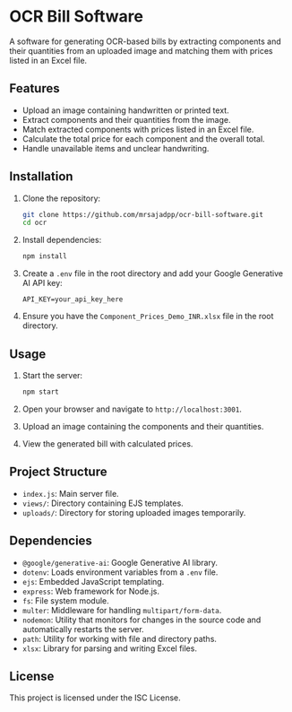 # OCR Bill Software

A software for generating OCR-based bills by extracting components and their quantities from an uploaded image and matching them with prices listed in an Excel file.

## Features

- Upload an image containing handwritten or printed text.
- Extract components and their quantities from the image.
- Match extracted components with prices listed in an Excel file.
- Calculate the total price for each component and the overall total.
- Handle unavailable items and unclear handwriting.

## Installation

1. Clone the repository:
    ```sh
    git clone https://github.com/mrsajadpp/ocr-bill-software.git
    cd ocr
    ```

2. Install dependencies:
    ```sh
    npm install
    ```

3. Create a `.env` file in the root directory and add your Google Generative AI API key:
    ```env
    API_KEY=your_api_key_here
    ```

4. Ensure you have the `Component_Prices_Demo_INR.xlsx` file in the root directory.

## Usage

1. Start the server:
    ```sh
    npm start
    ```

2. Open your browser and navigate to `http://localhost:3001`.

3. Upload an image containing the components and their quantities.

4. View the generated bill with calculated prices.

## Project Structure

- `index.js`: Main server file.
- `views/`: Directory containing EJS templates.
- `uploads/`: Directory for storing uploaded images temporarily.

## Dependencies

- `@google/generative-ai`: Google Generative AI library.
- `dotenv`: Loads environment variables from a `.env` file.
- `ejs`: Embedded JavaScript templating.
- `express`: Web framework for Node.js.
- `fs`: File system module.
- `multer`: Middleware for handling `multipart/form-data`.
- `nodemon`: Utility that monitors for changes in the source code and automatically restarts the server.
- `path`: Utility for working with file and directory paths.
- `xlsx`: Library for parsing and writing Excel files.

## License

This project is licensed under the ISC License.
